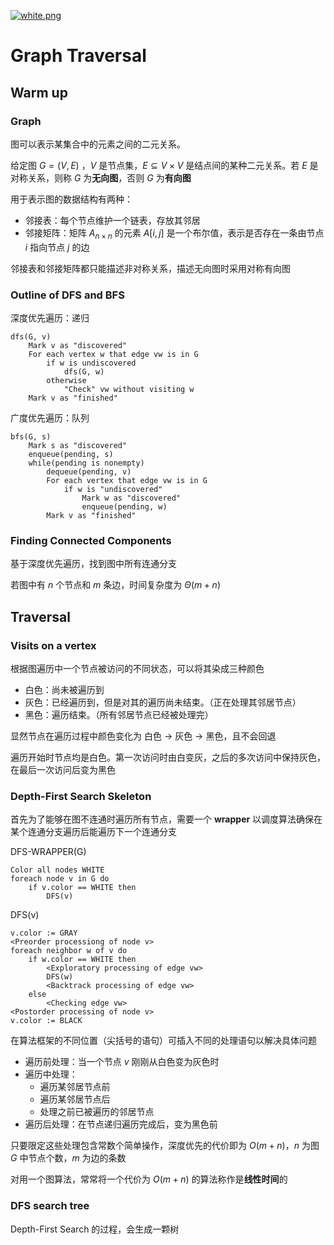 [![white.png](https://i.loli.net/2019/04/11/5cae134487910.png)](https://github.com/i1123581321/NJU-open-resource)

# Graph Traversal

## Warm up

### Graph

图可以表示某集合中的元素之间的二元关系。

给定图 $G = (V, E)$ ，$V$ 是节点集，$E \subseteq V \times V$ 是结点间的某种二元关系。若 $E$ 是对称关系，则称 $G$ 为**无向图**，否则 $G$ 为**有向图** 

用于表示图的数据结构有两种：

* 邻接表：每个节点维护一个链表，存放其邻居
* 邻接矩阵：矩阵 $A_{n \times n}$ 的元素 $A[i,j]$ 是一个布尔值，表示是否存在一条由节点 $i$ 指向节点 $j$ 的边

邻接表和邻接矩阵都只能描述非对称关系，描述无向图时采用对称有向图

### Outline of DFS and BFS

深度优先遍历：递归

```pseudocode
dfs(G, v)
	Mark v as "discovered"
	For each vertex w that edge vw is in G
		if w is undiscovered
			dfs(G, w)
		otherwise
			"Check" vw without visiting w
	Mark v as "finished"
```

广度优先遍历：队列

```pseudocode
bfs(G, s)
	Mark s as "discovered"
	enqueue(pending, s)
	while(pending is nonempty)
		dequeue(pending, v)
		For each vertex that edge vw is in G
			if w is "undiscovered"
				Mark w as "discovered"
				enqueue(pending, w)
		Mark v as "finished"
```

### Finding Connected Components

基于深度优先遍历，找到图中所有连通分支

若图中有 $n$ 个节点和 $m$ 条边，时间复杂度为 $\Theta(m+n)$

## Traversal

### Visits on a vertex

根据图遍历中一个节点被访问的不同状态，可以将其染成三种颜色

* 白色：尚未被遍历到
* 灰色：已经遍历到，但是对其的遍历尚未结束。（正在处理其邻居节点）
* 黑色：遍历结束。（所有邻居节点已经被处理完）

显然节点在遍历过程中颜色变化为 白色 $\to$ 灰色 $\to$ 黑色，且不会回退

遍历开始时节点均是白色。第一次访问时由白变灰，之后的多次访问中保持灰色，在最后一次访问后变为黑色

### Depth-First Search Skeleton

首先为了能够在图不连通时遍历所有节点，需要一个 **wrapper** 以调度算法确保在某个连通分支遍历后能遍历下一个连通分支

DFS-WRAPPER(G)

```pseudocode
Color all nodes WHITE
foreach node v in G do
	if v.color == WHITE then
		DFS(v)
```

DFS(v)

```pseudocode
v.color := GRAY
<Preorder processiong of node v>
foreach neighbor w of v do
	if w.color == WHITE then
		<Exploratory processing of edge vw>
		DFS(w)
		<Backtrack processing of edge vw>
	else
		<Checking edge vw>
<Postorder processing of node v>
v.color := BLACK
```

在算法框架的不同位置（尖括号的语句）可插入不同的处理语句以解决具体问题

* 遍历前处理：当一个节点 $v$ 刚刚从白色变为灰色时
* 遍历中处理：
  * 遍历某邻居节点前
  * 遍历某邻居节点后
  * 处理之前已被遍历的邻居节点
* 遍历后处理：在节点递归遍历完成后，变为黑色前

只要限定这些处理包含常数个简单操作，深度优先的代价即为 $O(m + n)$，$n$ 为图 $G$ 中节点个数，$m$ 为边的条数

对用一个图算法，常常将一个代价为 $O(m+n)$ 的算法称作是**线性时间**的

### DFS search tree

Depth-First Search 的过程，会生成一颗树
